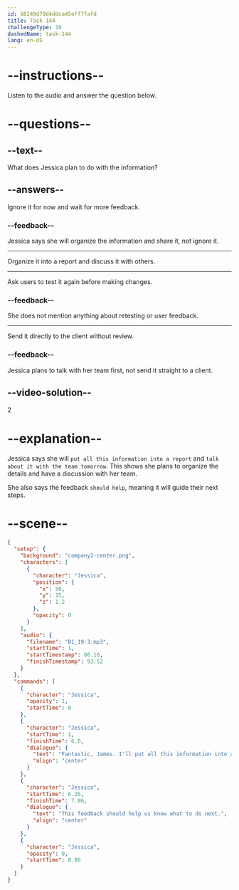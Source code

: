```yaml
---
id: 68249d79d4ddca45eff7fafd
title: Task 144
challengeType: 19
dashedName: task-144
lang: en-US
---
```


<!-- (Audio) Jessica: Fantastic, James. I'll put all this information into a report and talk about it with the team tomorrow. This feedback should help us know what to do next. -->

# --instructions--

Listen to the audio and answer the question below.

# --questions--

## --text--

What does Jessica plan to do with the information?

## --answers--

Ignore it for now and wait for more feedback.

### --feedback--

Jessica says she will organize the information and share it, not ignore it.

---

Organize it into a report and discuss it with others.

---

Ask users to test it again before making changes.

### --feedback--

She does not mention anything about retesting or user feedback.

---

Send it directly to the client without review.

### --feedback--

Jessica plans to talk with her team first, not send it straight to a client.

## --video-solution--

2

# --explanation--

Jessica says she will `put all this information into a report` and `talk about it with the team tomorrow`. This shows she plans to organize the details and have a discussion with her team.

She also says the feedback `should help`, meaning it will guide their next steps.

# --scene--

```json
{
  "setup": {
    "background": "company2-center.png",
    "characters": [
      {
        "character": "Jessica",
        "position": {
          "x": 50,
          "y": 15,
          "z": 1.2
        },
        "opacity": 0
      }
    ],
    "audio": {
      "filename": "B1_19-3.mp3",
      "startTime": 1,
      "startTimestamp": 86.16,
      "finishTimestamp": 93.52
    }
  },
  "commands": [
    {
      "character": "Jessica",
      "opacity": 1,
      "startTime": 0
    },
    {
      "character": "Jessica",
      "startTime": 1,
      "finishTime": 6.0,
      "dialogue": {
        "text": "Fantastic, James. I'll put all this information into a report and talk about it with the team tomorrow.",
        "align": "center"
      }
    },
    {
      "character": "Jessica",
      "startTime": 6.26,
      "finishTime": 7.86,
      "dialogue": {
        "text": "This feedback should help us know what to do next.",
        "align": "center"
      }
    },
    {
      "character": "Jessica",
      "opacity": 0,
      "startTime": 8.86
    }
  ]
}
```
